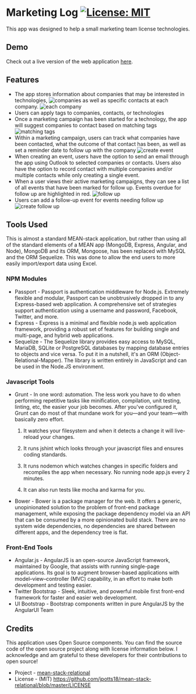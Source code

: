 Marketing Log [![License: MIT](https://img.shields.io/badge/License-MIT-yellow.svg)](https://opensource.org/licenses/MIT)
=============
This app was designed to help a small marketing team license technologies. 

## Demo
Check out a live version of the web application [here](https://the-zen-of-marketing.herokuapp.com/).

## Features
- The app stores information about companies that may be interested in technologies, ![companies](https://i.imgur.com/Dv24rf9.png) as well as specific contacts at each company. ![each company](https://i.imgur.com/tjo8p1s.png)
- Users can apply tags to companies, contacts, or technologies
- Once a marketing campaign has been started for a technology, the app will suggest companies to contact based on matching tags ![matching tags](https://i.imgur.com/EsqgdJ3.png)
- Within a marketing campaign, users can track what companies have been contacted, what the outcome of that contact has been, as well as set a reminder date to follow up with the company ![create event](https://i.imgur.com/A3HHsyz.png)
- When creating an event, users have the option to send an email through the app using Outlook to selected companies or contacts. Users also have the option to record contact with multiple companies and/or multiple contacts while only creating a single event. 
- When a user views their active marketing campaigns, they can see a list of all events that have been marked for follow up. Events overdue for follow up are highlighted in red. ![follow up](https://i.imgur.com/dMsTqPd.png)
- Users can add a follow-up event for events needing follow up ![create follow up](https://i.imgur.com/WSmu96K.png)

## Tools Used
This is almost a standard MEAN-stack application, but rather than using all of the standard elements of a MEAN app (MongoDB, Express, Angular, and Node), MongoDB and its ORM, Mongoose, has been replaced with MySQL and the ORM Sequelize. This was done to allow the end users to more easily import/export data using Excel.

### NPM Modules
- Passport - Passport is authentication middleware for Node.js. Extremely flexible and modular, Passport can be unobtrusively dropped in to any Express-based web application. A comprehensive set of strategies support authentication using a username and password, Facebook, Twitter, and more.
- Express - Express is a minimal and flexible node.js web application framework, providing a robust set of features for building single and multi-page, and hybrid web applications.
- Sequelize - The Sequelize library provides easy access to MySQL, MariaDB, SQLite or PostgreSQL databases by mapping database entries to objects and vice versa. To put it in a nutshell, it's an ORM (Object-Relational-Mapper). The library is written entirely in JavaScript and can be used in the Node.JS environment.

### Javascript Tools
- Grunt - In one word: automation. The less work you have to do when performing repetitive tasks like minification, compilation, unit testing, linting, etc, the easier your job becomes. After you've configured it, Grunt can do most of that mundane work for you—and your team—with basically zero effort.

  1.  It watches your filesystem and when it detects a change it will live-reload your changes.

  2.  It runs jshint which looks through your javascript files and ensures coding standards.

  3.  It runs nodemon which watches changes in specific folders and recompiles the app when necessary. No running node app.js every 2 minutes.

  4.  It can also run tests like mocha and karma for you.
  
- Bower - Bower is a package manager for the web. It offers a generic, unopinionated solution to the problem of front-end package management, while exposing the package dependency model via an API that can be consumed by a more opinionated build stack. There are no system wide dependencies, no dependencies are shared between different apps, and the dependency tree is flat.

### Front-End Tools
- Angular.js - AngularJS is an open-source JavaScript framework, maintained by Google, that assists with running single-page applications. Its goal is to augment browser-based applications with model–view–controller (MVC) capability, in an effort to make both development and testing easier.
- Twitter Bootstrap - Sleek, intuitive, and powerful mobile first front-end framework for faster and easier web development.
- UI Bootstrap - Bootstrap components written in pure AngularJS by the AngularUI Team

## Credits
This application uses Open Source components. You can find the source code of the open source project along with license information below. I acknowledge and am grateful to these developers for their contributions to open source!

- Project - [mean-stack-relational](https://github.com/jpotts18/mean-stack-relational)
- License - (MIT) https://github.com/jpotts18/mean-stack-relational/blob/master/LICENSE